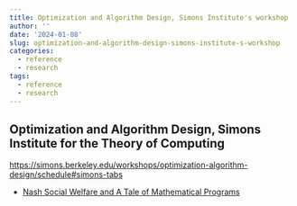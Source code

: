 ```yaml
---
title: Optimization and Algorithm Design, Simons Institute's workshop
author: ''
date: '2024-01-08'
slug: optimization-and-algorithm-design-simons-institute-s-workshop
categories:
  - reference
  - research
tags:
  - reference
  - research
---
```


## Optimization and Algorithm Design, Simons Institute for the Theory of Computing

<https://simons.berkeley.edu/workshops/optimization-algorithm-design/schedule#simons-tabs>

-   [Nash Social Welfare and A Tale of Mathematical Programs](https://simons.berkeley.edu/talks/mohit-singh-georgia-institute-technology-2023-11-28)
